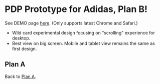# PDP Prototype for Adidas, Plan B!

See DEMO page [here](https://ryoi.github.io/prototype-adidas-2/). (Only supports latest Chrome and Safari.)

- Wild card experimental design focusing on "scrolling" experience for desktop.
- Best view on big screen. Mobile and tablet view remains the same as first design.

## Plan A
Back to [Plan A](https://github.com/ryoi/prototype-adidas).
